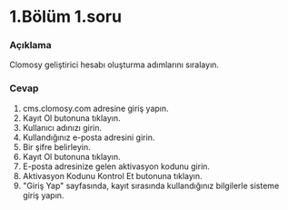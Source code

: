 # 1.Bölüm 1.soru

### Açıklama

Clomosy geliştirici hesabı oluşturma adımlarını sıralayın.

### Cevap

1.  cms.clomosy.com adresine giriş yapın.
2.	Kayıt Ol butonuna tıklayın.
3.	Kullanıcı adınızı girin.
4.	Kullandığınız e-posta adresini girin.
5.	Bir şifre belirleyin.
6.	Kayıt Ol butonuna tıklayın.
7.	E-posta adresinize gelen aktivasyon kodunu girin.
8.	Aktivasyon Kodunu Kontrol Et butonuna tıklayın.
9.	"Giriş Yap" sayfasında, kayıt sırasında kullandığınız bilgilerle sisteme giriş yapın.
